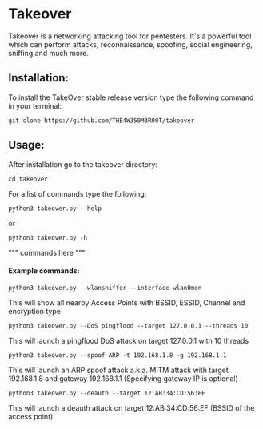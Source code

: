 # Takeover
Takeover is a networking attacking tool for pentesters. It's a powerful tool which can perform attacks, reconnaissance, spoofing, social engineering, sniffing and much more.

## Installation:

To install the TakeOver stable release version type the following command in your terminal:

`
git clone https://github.com/THE4W350M3R00T/takeover
`


## Usage:

After installation go to the takeover directory:

`
cd takeover
`


For a list of commands type the following:

`
python3 takeover.py --help
`

or

`
python3 takeover.py -h
`

"""
commands here
"""

#### Example commands:

`
python3 takeover.py --wlansniffer --interface wlan0mon
`

This will show all nearby Access Points with BSSID, ESSID, Channel and encryption type

`
python3 takeover.py --DoS pingflood --target 127.0.0.1 --threads 10
`

This will launch a pingflood DoS attack on target 127.0.0.1 with 10 threads

`
python3 takeover.py --spoof ARP -t 192.168.1.8 -g 192.168.1.1
`

This will launch an ARP spoof attack a.k.a. MITM attack with target 192.168.1.8 and gateway 192.168.1.1 (Specifying gateway IP is optional)

`
python3 takeover.py --deauth --target 12:AB:34:CD:56:EF
`

This will launch a deauth attack on target 12:AB:34:CD:56:EF (BSSID of the access point)
